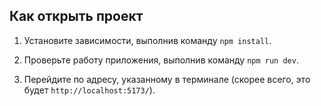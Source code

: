 ## Как открыть проект

1. Установите зависимости, выполнив команду `npm install`.

2. Проверьте работу приложения, выполнив команду `npm run dev`.

3. Перейдите по адресу, указанному в терминале (скорее всего, это будет `http://localhost:5173/`).